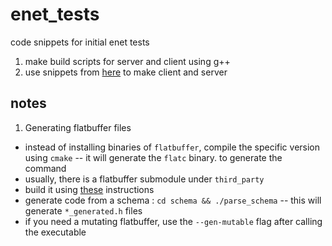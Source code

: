 # enet_tests

code snippets for initial enet tests

1. make build scripts for server and client using g++
2. use snippets from [here](http://enet.bespin.org/Tutorial.html#CreateServer) to make client and server


## notes

1. Generating flatbuffer files
- instead of installing binaries of `flatbuffer`, compile the specific version using `cmake` -- it will generate the `flatc` binary. to generate the command
- usually, there is a flatbuffer submodule under `third_party`
- build it using [these](https://github.com/google/flatbuffers?tab=readme-ov-file#quick-start) instructions
- generate code from a schema : `cd schema && ./parse_schema` -- this will generate `*_generated.h` files 
- if you need a mutating flatbuffer, use the `--gen-mutable` flag after calling the executable